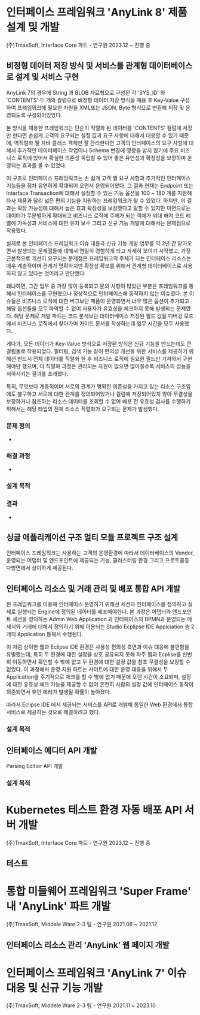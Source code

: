 
# 인터페이스 프레임워크 'AnyLink 8' 제품 설계 및 개발
(주)TmaxSoft, Interface Core 파트 - 연구원
2023.12 ~ 진행 중
## 비정형 데이터 저장 방식 및 서비스를 관계형 데이터베이스로 설계 및 서비스 구현

AnyLink 7의 경우에 String 과 BLOB 자료형으로 구성된 각 'SYS_ID' 와 'CONTENTS' 두 개의 컬럼으로 비정형 데이터 저장 방식을 채용 후 Key-Value 구성하여 프레임워크에 필요한 자원을 XML또는 JSON, Byte 형식으로 변환해 저장 및 운영되도록 구성되어있었다. 

본 방식을 채용한 프레임워크는 단순히 직렬화 된 데이터를 'CONTENTS' 컬럼에 저장만 한다면 손쉽게 고객의 요구되는 설정 값과 요구 사항에 대해서 대응할 수 있기 때문에, 역직렬화 될 자바 클래스 객체만 잘 관리한다면 고객의 인터페이스의 요구 사항에 대해서 추가적인 데이터베이스 작업이나 Schema 변경에 영향을 받지 않기에 주요 비즈니스 로직에 있어서 확실한 의존성 독립할 수 있어 좋은 유연성과 확장성을 보장하며 운영되는 효과를 볼 수 있었다.

이 구조로 인터페이스 프레임워크는 손 쉽게 고객 별 요구 사항과 추가적인 인터페이스 기능들을 점차 유연하게 확대되어 오면서 운영되어왔다. 그 결과 현재는 Endpoint 또는 Interface Transaction에 대해서 설정할 수 있는  기능 옵션을 100 ~ 180 개를 지원해 타사 제품과 달리 넓은 편의 기능을 지원하는 프레임워크가 될 수 있었다. 하지만, 이 결과는 확장 가능성에 대해서 높은 효과 확장성을 보장했다고 말할 수 있지만 이면으로는 데이터가 무분별하게 확대되고 비즈니스 로직에 주체가 되는 객체가 비대 해져 코드 레벨에 가독성과 서비스에 대한 유지 보수 그리고 신규 기능 개발에 대해서는 문제점으로 작용했다.

실제로 본 인터페이스 프레임워크 이슈 대응과 신규 기능 개발 업무를 약 2년 간 맡아오면서 발생되는 문제점들에 대해서 면밀히 경험하게 되고 자세히 보이기 시작했고, 가장 근본적으로 개선이 요구되는 문제점은 프레임워크의 주체가 되는 인터페이스 리소스는 매우 계층적이며 관계가 명확하지만 확장성 확보를 위해서 관계형 데이터베이스로 사용하지 않고 있다는 것이라고 판단했다.

왜냐하면, 그간 업무 중 가장 많이 등록되고 문의 사항이 많았던 부분은 프레임워크를 통해서 인터페이스를 구현했으나 정상적으로 인터페이스에 동작하지 않는 이슈였다. 본 이슈들은 비즈니스 로직에 대한 버그보단 제품이 운영되면서 너무 많은 옵션이 추가되고 해당 옵션들을 모두 파악할 수 없어 사용자가 유효성을 체크하지 못해 발생되는 문제였다. 해당 문제로 개발 파트는 코드 분석보단 데이터베이스 저장된 필드 값을 디버깅 모드에서 비즈니스 로직에서 찾아가며 가이드 문서를 작성하는데 업무 시간을 모두 사용했다.

게다가, 모든 데이터가 Key-Value 방식으로 저장된 방식은 신규 기능을 만드는데도 큰 걸림돌로 작용되었다. 필터링, 검색 기능 같이 편의성 개선을 위한 서비스를 제공하기 위해선 반드시 전체 데이터를 직렬화 한 후 비즈니스 로직에 필요한 필드만 가져와서 구현해야만 했으며, 이 직렬화 과정은 관리되는 자원이 많으면 많아질수록 서비스의 성능을 저하시키는 결과를 초래했다.

특히, 무엇보다 계층적이며 서로의 관계가 명확한 의존성을 가지고 있는 리소스 구조임에도 불구하고 서로에 대한 관계를 정의되어있거나 컬럼에 저장되어있지 않아 무결성을 보장하거나 참조하는 리소스 데이터를 조회할 수 없어 배포 전 유효성 검사를 수행하기 위해서는 해당 타입의 전체 리소스 직렬화가 요구되는 문제가 발생했다.

### 문제 정의
+ 

### 해결 과정
+ 
### 설계 목적

### 결과
+ 

## 싱글 애플리케이션 구조 멀티 모듈 프로젝트 구조 설계

인터페이스 프레임워크는 사용하는 고객의 운영환경에 따라서 데이터베이스의 Vendor, 운영되는 어댑터 및 엔드포인트에 제공되는 기능, 클러스터링 환경 그리고 프로토콜등 다방면에서 상이하게 제공된다. 

###

## 인터페이스 리소스 및 거래 관리 및 배포 통합 API 개발

현 프레임워크를 이용해 인터페이스 운영하기 위해선 세션과 인터페이스를 정의하고 실제로 실행되는 Engine에 정의된 데이터를 배포해야한다. 본 과정은 어댑터와 엔드포인트 세션을 정의하는 Admin Web Application 과 인터페이스의 BPMN과 운영되는 메세지와 거래에 대해서 정의하기 위해 이용되는 Studio Ecplipse IDE Applciation 총 2개의 Application 통해서 수행된다.

이 처럼 상이한 웹과 Eclipse IDE 환경은 사용성 편의성 측면과 이슈 대응에 불편함을 유발했는데, 특히 두 환경에 대한 설정을 상호 공유되지 못해 자주 웹과 Ecplise를 빈번히 이동하면서 확인할 수 밖에 없고 두 환경에 대한 설정 값을 참조 무결성을 보장할 수 없었다. 이 과정에서 운영 지원 파트는 사이트에 대한 운영 대응을 위해서 두 Application을 주기적으로 체크를 할 수 밖에 없기 때문에 오랜 시간이 소요되며, 설정에 대한 유효성 체크 기능을 제공할 수 없어 온전히 사람의 설정 값에 인터페이스 동작이 의존되면서 휴먼 에러가 발생될 확률이 높아졌다.

따라서 Eclipse IDE 에서 제공되는 서비스를 API로 개발해 동일한 Web 환경에서 통합 서비스로 제공하는 것으로 해결하려고 했다.
### 설계 목적


## 인터페이스 에디터 API 개발

Parsing Editior API 개발

### 설계 목적


# Kubernetes 테스트 환경 자동 배포 API 서버 개발
(주)TmaxSoft, Interface Core 파트 - 연구원
2023.12 ~ 진행 중
## 테스트

# 통합 미들웨어 프레임워크 'Super Frame' 내 'AnyLink' 파트 개발
(주)TmaxSoft, Middele Ware 2-3 팀 - 연구원
2021.06 ~ 2021.12

## 인터페이스 리소스 관리 'AnyLink' 웹 페이지 개발

# 인터페이스 프레임워크 'AnyLink 7' 이슈 대응 및 신규 기능 개발
(주)TmaxSoft, Middele Ware 2-3 팀 - 연구원
2021.11 ~ 2023.10

